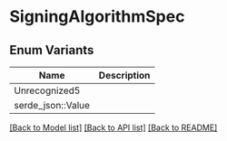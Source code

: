 # SigningAlgorithmSpec

## Enum Variants

| Name | Description |
|---- | -----|
| Unrecognized5 |  |
| serde_json::Value |  |

[[Back to Model list]](../README.md#documentation-for-models) [[Back to API list]](../README.md#documentation-for-api-endpoints) [[Back to README]](../README.md)


